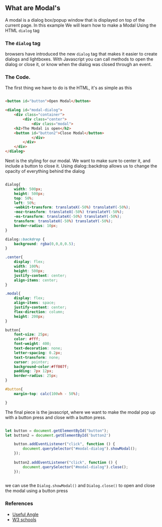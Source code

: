 ## What are Modal's

A modal is a dialog box/popup window that is displayed on top of the current page. In this example
We will learn how to make a Modal Using the HTML ```dialog``` tag

### The ```dialog``` tag

browsers have introduced the new ```dialog``` tag that makes it easier to create dialogs and lightboxes.
With Javascript you can call methods to open the dialog or close it, or know when the dialog was 
closed through an event.

### The Code.

The first thing we have to do is the HTML, it's as simple as this 

```html

<button id="button">Open Modal</button>

<dialog id="modal-dialog">
    <div class="container">
        <div class="center">
            <div class="modal">
    <h2>The Modal is open</h2>
    <button id="button2">Close Modal</button>
            </div>
        </div>
    </div>
</dialog>

```

Next is the styling for our modal. We want to make sure to center it, and include a button to close it. Using dialog::backdrop allows us to change
the opacity of everything behind the dialog

```css

dialog{
    width: 500px;
    height: 500px;
    top: 50%;
    left: 50%;
    -webkit-transform: translateX(-50%) translateY(-50%);
    -moz-transform: translateX(-50%) translateY(-50%);
    -ms-transform: translateX(-50%) translateY(-50%);
    transform: translateX(-50%) translateY(-50%);
    border-radius: 10px;
}

dialog::backdrop {
	background: rgba(0,0,0,0.5);
}

.center{
    display: flex;
    width: 100%;
    height: 500px;
    justify-content: center;
    align-items: center;
}

.modal{
    display: flex;
    align-items: space;
    justify-content: center;
    flex-direction: column;
    height: 200px;
}

button{
    font-size: 25px;
    color: #fff;
    font-weight: 400;
    text-decoration: none;
    letter-spacing: 0.2px;
    text-transform: none;
    cursor: pointer;
    background-color:#ff007f;
    padding: 7px 12px;
    border-radius: 25px;
}

#button{
    margin-top: calc(100vh - 50%);

}


```

The final piece is the javascript, where we want to make the modal pop up with a button press and close with a button press.

```javascript

let button = document.getElementById("button");
let button2 = document.getElementById('button2')

	button.addEventListener("click", function () {
		document.querySelector("#modal-dialog").showModal();
	});
    
	button2.addEventListener("click", function () {
		document.querySelector("#modal-dialog").close();
	});
    

```

we can use the ```Dialog.showModal()``` and ```Dialog.close()``` to open and close the modal using a button press

### References

- [Useful Angle](https://usefulangle.com/post/110/html-dialog-element-to-create-modal-lightbox)
- [W3 schools](https://www.w3schools.com/w3css/w3css_modal.asp#:~:text=A%20modal%20is%20a%20dialog,%C3%97)

